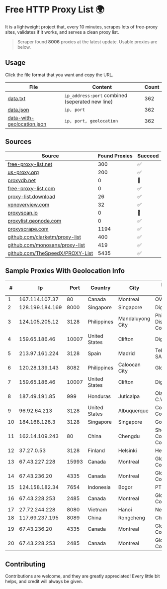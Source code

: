 
# Free HTTP Proxy List 🌍

It is a lightweight project that, every 10 minutes, scrapes lots of free-proxy sites, validates if it works, and serves a clean proxy list.


> Scraper found **8006** proxies at the latest update. Usable proxies are below.

## Usage

Click the file format that you want and copy the URL.


|File|Content|Count|
|----|-------|-----|
|[data.txt](https://raw.githubusercontent.com/themiralay/Proxy-List-World/master/data.txt)|`ip_address:port` combined (seperated new line)|362|
|[data.json](https://raw.githubusercontent.com/themiralay/Proxy-List-World/master/data.json)|`ip, port`|362|
|[data-with-geolocation.json](https://raw.githubusercontent.com/themiralay/Proxy-List-World/master/data-with-geolocation.json)|`ip, port, geolocation`|362|

## Sources

|Source|Found Proxies|Succeed|
|------|-------------|-------|
|[free-proxy-list.net](https://free-proxy-list.net)|300|✅|
|[us-proxy.org](https://www.us-proxy.org)|200|✅|
|[proxydb.net](http://proxydb.net)|0|🚫|
|[free-proxy-list.com](https://free-proxy-list.com/?page=&port=&type%5B%5D=http&type%5B%5D=https&up_time=0&search=Search)|0|✅|
|[proxy-list.download](https://www.proxy-list.download/HTTP)|26|✅|
|[vpnoverview.com](https://vpnoverview.com/privacy/anonymous-browsing/free-proxy-servers)|32|✅|
|[proxyscan.io](https://www.proxyscan.io)|0|🚫|
|[proxylist.geonode.com](https://proxylist.geonode.com/api/proxy-list?limit=300&page=1&sort_by=lastChecked&sort_type=desc&protocols=http,https)|0|✅|
|[proxyscrape.com](https://api.proxyscrape.com/v2/?request=displayproxies&protocol=http&timeout=10000&country=all&ssl=all&anonymity=all)|1194|✅|
|[github.com/clarketm/proxy-list](https://raw.githubusercontent.com/clarketm/proxy-list/master/proxy-list-raw.txt)|400|✅|
|[github.com/monosans/proxy-list](https://raw.githubusercontent.com/monosans/proxy-list/main/proxies/http.txt)|419|✅|
|[github.com/TheSpeedX/PROXY-List](https://raw.githubusercontent.com/TheSpeedX/PROXY-List/master/http.txt)|5435|✅|


## Sample Proxies With Geolocation Info

|#|Ip|Port|Country|City|Internet Service Provider|
|-|--|----|-------|----|-------------------------|
|1|167.114.107.37|80|Canada|Montreal|OVH SAS|
|2|128.199.184.169|8000|Singapore|Singapore|DigitalOcean, LLC|
|3|124.105.205.12|3128|Philippines|Mandaluyong City|Philippine Long Distance Telephone Co.|
|4|159.65.186.46|10007|United States|Clifton|DigitalOcean, LLC|
|5|213.97.161.224|3128|Spain|Madrid|Telefonica de Espana SAU|
|6|120.28.139.143|8082|Philippines|Caloocan City|Globe Telecom|
|7|159.65.186.46|10007|United States|Clifton|DigitalOcean, LLC|
|8|187.49.191.85|999|Honduras|Juticalpa|Olancho NET S.r.l. De C.V.|
|9|96.92.64.213|3128|United States|Albuquerque|Comcast Cable Communications, LLC|
|10|184.168.126.3|3128|Singapore|Singapore|GoDaddy.com, LLC|
|11|162.14.109.243|80|China|Chengdu|Shenzhen Tencent Computer Systems Company Limited|
|12|37.27.0.53|3128|Finland|Helsinki|Hetzner Online GmbH|
|13|67.43.227.228|15993|Canada|Montreal|GloboTech Communications|
|14|67.43.236.20|4335|Canada|Montreal|GloboTech Communications|
|15|124.158.182.34|7654|Indonesia|Bogor|PT Jala Lintas Media|
|16|67.43.228.253|2485|Canada|Montreal|GloboTech Communications|
|17|27.72.244.228|8080|Vietnam|Hanoi|Newass2011xDSLHN|
|18|117.69.237.195|8089|China|Rongcheng|Chinanet|
|19|67.43.236.20|4335|Canada|Montreal|GloboTech Communications|
|20|67.43.228.253|2485|Canada|Montreal|GloboTech Communications|



## Contributing

Contributions are welcome, and they are greatly appreciated! Every
little bit helps, and credit will always be given.

